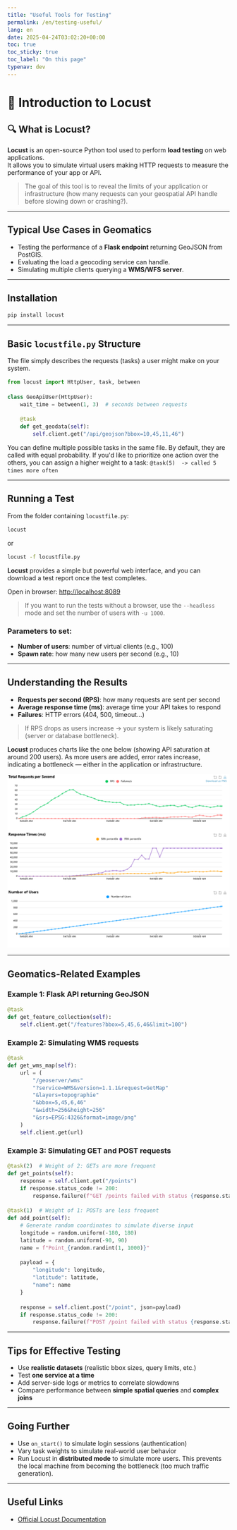 ```yaml
---
title: "Useful Tools for Testing"
permalink: /en/testing-useful/
lang: en
date: 2025-04-24T03:02:20+00:00
toc: true
toc_sticky: true
toc_label: "On this page"
typenav: dev
---
```


# 🐛 Introduction to Locust

## 🔍 What is Locust?

**Locust** is an open-source Python tool used to perform **load testing** on web applications.  
It allows you to simulate virtual users making HTTP requests to measure the performance of your app or API.

> The goal of this tool is to reveal the limits of your application or infrastructure (how many requests can your geospatial API handle before slowing down or crashing?).

---

## Typical Use Cases in Geomatics

- Testing the performance of a **Flask endpoint** returning GeoJSON from PostGIS.
- Evaluating the load a geocoding service can handle.
- Simulating multiple clients querying a **WMS/WFS server**.

---

## Installation

```bash
pip install locust
```

---

## Basic `locustfile.py` Structure

The file simply describes the requests (tasks) a user might make on your system.

```python
from locust import HttpUser, task, between

class GeoApiUser(HttpUser):
    wait_time = between(1, 3)  # seconds between requests

    @task
    def get_geodata(self):
        self.client.get("/api/geojson?bbox=10,45,11,46")
```

You can define multiple possible tasks in the same file. By default, they are called with equal probability.
If you'd like to prioritize one action over the others, you can assign a higher weight to a task:
`@task(5)  -> called 5 times more often`

---

## Running a Test

From the folder containing `locustfile.py`:

```bash
locust
```

or

```bash
locust -f locustfile.py
```

**Locust** provides a simple but powerful web interface, and you can download a test report once the test completes.

Open in browser: [http://localhost:8089](http://localhost:8089)

> If you want to run the tests without a browser, use the `--headless` mode and set the number of users with `-u 1000`.

### Parameters to set:

* **Number of users**: number of virtual clients (e.g., 100)
* **Spawn rate**: how many new users per second (e.g., 10)

---

## Understanding the Results

* **Requests per second (RPS)**: how many requests are sent per second
* **Average response time (ms)**: average time your API takes to respond
* **Failures**: HTTP errors (404, 500, timeout…)

> If RPS drops as users increase → your system is likely saturating (server or database bottleneck).

**Locust** produces charts like the one below (showing API saturation at around 200 users).
As more users are added, error rates increase, indicating a bottleneck — either in the application or infrastructure.

![Locust Graphs](/assets/img/locust/total_requests_per_second_1747318384.279.png)

---

## Geomatics-Related Examples

### Example 1: Flask API returning GeoJSON

```python
@task
def get_feature_collection(self):
    self.client.get("/features?bbox=5,45,6,46&limit=100")
```

### Example 2: Simulating WMS requests

```python
@task
def get_wms_map(self):
    url = (
        "/geoserver/wms"
        "?service=WMS&version=1.1.1&request=GetMap"
        "&layers=topographie"
        "&bbox=5,45,6,46"
        "&width=256&height=256"
        "&srs=EPSG:4326&format=image/png"
    )
    self.client.get(url)
```

### Example 3: Simulating GET and POST requests

```python
@task(2)  # Weight of 2: GETs are more frequent
def get_points(self):
    response = self.client.get("/points")
    if response.status_code != 200:
        response.failure(f"GET /points failed with status {response.status_code}")

@task(1)  # Weight of 1: POSTs are less frequent
def add_point(self):
    # Generate random coordinates to simulate diverse input
    longitude = random.uniform(-180, 180)
    latitude = random.uniform(-90, 90)
    name = f"Point_{random.randint(1, 1000)}"
    
    payload = {
        "longitude": longitude,
        "latitude": latitude,
        "name": name
    }
    
    response = self.client.post("/point", json=payload)
    if response.status_code != 200:
        response.failure(f"POST /point failed with status {response.status_code}")
```

---

## Tips for Effective Testing

* Use **realistic datasets** (realistic bbox sizes, query limits, etc.)
* Test **one service at a time**
* Add server-side logs or metrics to correlate slowdowns
* Compare performance between **simple spatial queries** and **complex joins**

---

## Going Further

* Use `on_start()` to simulate login sessions (authentication)
* Vary task weights to simulate real-world user behavior
* Run Locust in **distributed mode** to simulate more users.
  This prevents the local machine from becoming the bottleneck (too much traffic generation).

---

## Useful Links

* [Official Locust Documentation](https://docs.locust.io/)